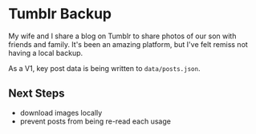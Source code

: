 # Tumblr Backup

My wife and I share a blog on Tumblr to share photos of our son with friends and family. It's been an amazing platform, but I've felt remiss not having a local backup.

As a V1, key post data is being written to `data/posts.json`.

## Next Steps

* download images locally
* prevent posts from being re-read each usage

